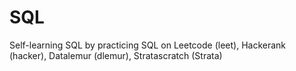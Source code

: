 # SQL
Self-learning SQL by practicing SQL on Leetcode (leet), Hackerank (hacker), Datalemur (dlemur), Stratascratch (Strata) 

